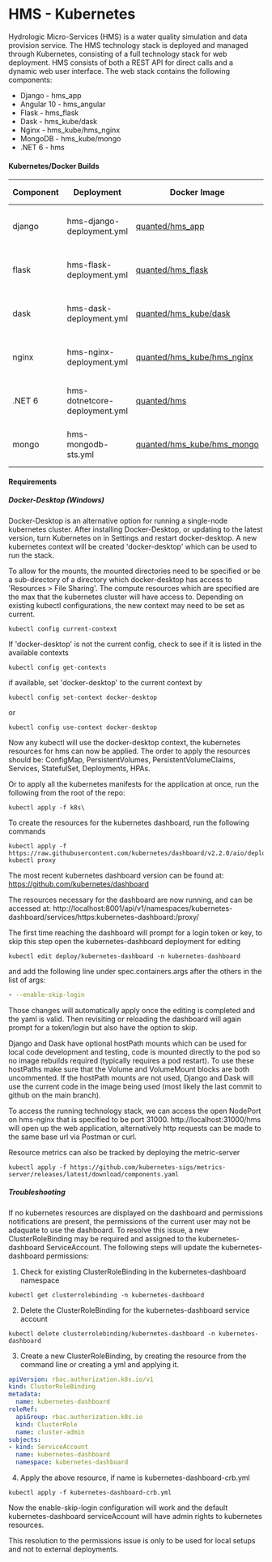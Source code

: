# HMS - Kubernetes

Hydrologic Micro-Services (HMS) is a water quality simulation and data provision service. The HMS technology stack is deployed and managed through 
Kubernetes, consisting of a full technology stack for web deployment. HMS consists of both a REST API for direct calls and a dynamic web user interface. The web stack contains the following components:
  - Django - hms_app
  - Angular 10 - hms_angular
  - Flask - hms_flask
  - Dask - hms_kube/dask
  - Nginx - hms_kube/hms_nginx
  - MongoDB - hms_kube/mongo
  - .NET 6 - hms
 
#### Kubernetes/Docker Builds

| Component | Deployment                    | Docker Image                                                                                | Build Status                                                                                             |
|-----------|-------------------------------|---------------------------------------------------------------------------------------------|----------------------------------------------------------------------------------------------------------| 
| django    | hms-django-deployment.yml     | [quanted/hms_app](https://github.com/quanted/hms_app/pkgs/container/hms_app)                | ![Docker Build Status](https://github.com/quanted/hms_app/actions/workflows/docker-builds.yml/badge.svg) |
| flask     | hms-flask-deployment.yml      | [quanted/hms_flask](https://github.com/quanted/hms_flask/pkgs/container/hms_flask)          | ![Docker Build Status](https://github.com/quanted/hms_flask/actions/workflows/docker-build.yml/badge.svg) |
| dask      | hms-dask-deployment.yml       | [quanted/hms_kube/dask ](https://github.com/quanted/hms_kube/pkgs/container/hms-dask)       | ![Docker Build Status](https://github.com/quanted/hms_kube/actions/workflows/docker-build.yml/badge.svg) |
| nginx     | hms-nginx-deployment.yml      | [quanted/hms_kube/hms_nginx](https://github.com/quanted/hms_nginx/pkgs/container/hms-nginx) | ![Docker Build Status](https://github.com/quanted/hms_kube/actions/workflows/docker-build.yml/badge.svg) |
| .NET 6    | hms-dotnetcore-deployment.yml | [quanted/hms](https://github.com/quanted/hms/pkgs/container/hms)                            | ![Docker Build Status](https://github.com/quanted/hms/actions/workflows/docker-image.yml/badge.svg)      |
| mongo     | hms-mongodb-sts.yml           | [quanted/hms_kube/hms_mongo](https://github.com/quanted/hms_kube/pkgs/container/hms_mongo)  | ![Docker Build Status](https://github.com/quanted/hms_kube/actions/workflows/docker-build.yml/badge.svg) |


#### Requirements


##### Docker-Desktop (Windows)

Docker-Desktop is an alternative option for running a single-node kubernetes cluster. After installing Docker-Desktop, or updating to the latest version, turn Kubernetes on in Settings and restart docker-desktop. A new kubernetes context will be created 'docker-desktop' which can be used to run the stack.

To allow for the mounts, the mounted directories need to be specified or be a sub-directory of a directory which docker-desktop has access to 'Resources > File Sharing'. The compute resources which are specified are the max that the kubernetes cluster will have access to.
Depending on existing kubectl configurations, the new context may need to be set as current.
```commandline
kubectl config current-context
```
If 'docker-desktop' is not the current config, check to see if it is listed in the available contexts
```commandline
kubectl config get-contexts
```
if available, set 'docker-desktop' to the current context by
```commandline
kubectl config set-context docker-desktop
```
or
```commandline
kubectl config use-context docker-desktop
```
Now any kubectl will use the docker-desktop context, the kubernetes resources for hms can now be applied.
The order to apply the resources should be: ConfigMap, PersistentVolumes, PersistentVolumeClaims, Services, StatefulSet, Deployments, HPAs.

Or to apply all the kubernetes manifests for the application at once, run the following from the root of the repo:
```commandline
kubectl apply -f k8s\
```
To create the resources for the  kubernetes dashboard, run the following commands
```commandline
kubectl apply -f https://raw.githubusercontent.com/kubernetes/dashboard/v2.2.0/aio/deploy/recommended.yaml
kubectl proxy
```
The most recent kubernetes dashboard version can be found at: https://github.com/kubernetes/dashboard

The resources necessary for the dashboard are now running, and can be accessed at:
http://localhost:8001/api/v1/namespaces/kubernetes-dashboard/services/https:kubernetes-dashboard:/proxy/

The first time reaching the dashboard will prompt for a login token or key, to skip this step open the kubernetes-dashboard deployment for editing 
```commandline
kubectl edit deploy/kubernetes-dashboard -n kubernetes-dashboard
```
and add the following line under spec.containers.args after the others in the list of args:
```yaml
- --enable-skip-login
```
Those changes will automatically apply once the editing is completed and the yaml is valid. Then revisiting or reloading the dashboard will again prompt for a token/login but also have the option to skip.

Django and Dask have optional hostPath mounts which can be used for local code development and testing, code is mounted directly to the pod so no image rebuilds required (typically requires a pod restart).
To use these hostPaths make sure that the Volume and VolumeMount blocks are both uncommented. If the hostPath mounts are not used, Django and Dask will use the current code in the image being used (most likely the last commit to github on the main branch).

To access the running technology stack, we can access the open NodePort on hms-nginx that is specified to be port 31000. http://localhost:31000/hms will open up the web application, alternatively http requests can be made to the same base url via Postman or curl.
 
Resource metrics can also be tracked by deploying the metric-server
```commandline
kubectl apply -f https://github.com/kubernetes-sigs/metrics-server/releases/latest/download/components.yaml
```

##### Troubleshooting
If no kubernetes resources are displayed on the dashboard and permissions notifications are present, the permissions of the current user may not be adaquate to use the dashboard.
To resolve this issue, a new ClusterRoleBinding may be required and assigned to the kubernetes-dashboard ServiceAccount. The following steps will update the kubernetes-dashboard permissions:
1. Check for existing ClusterRoleBinding in the kubernetes-dashboard namespace 
```
kubectl get clusterrolebinding -n kubernetes-dashboard
```
2. Delete the ClusterRoleBinding for the kubernetes-dashboard service account
```
kubectl delete clusterrolebinding/kubernetes-dashboard -n kubernetes-dashboard
```
3. Create a new ClusterRoleBinding, by creating the resource from the command line or creating a yml and applying it.
```yaml
apiVersion: rbac.authorization.k8s.io/v1
kind: ClusterRoleBinding
metadata:
  name: kubernetes-dashboard
roleRef:
  apiGroup: rbac.authorization.k8s.io
  kind: ClusterRole
  name: cluster-admin
subjects:
- kind: ServiceAccount
  name: kubernetes-dashboard
  namespace: kubernetes-dashboard
```
4. Apply the above resource, if name is kubernetes-dashboard-crb.yml
```
kubectl apply -f kubernetes-dashboard-crb.yml
```
Now the enable-skip-login configuration will work and the default kubernetes-dashboard serviceAccount will have admin rights to kubernetes resources. 

This resolution to the permissions issue is only to be used for local setups and not to external deployments.
